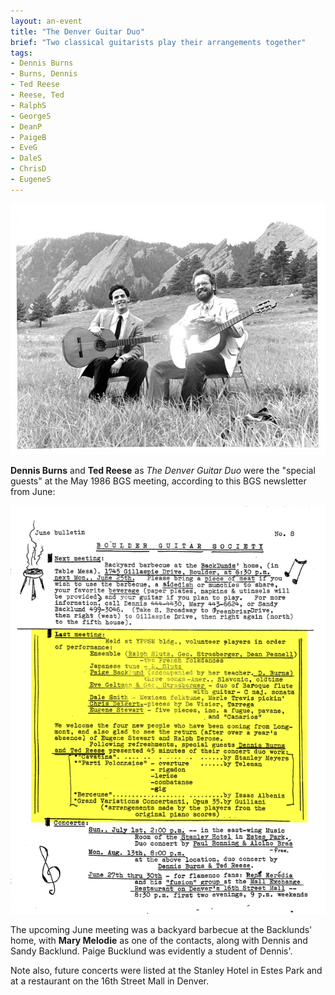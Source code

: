 ```yaml
---
layout: an-event
title: "The Denver Guitar Duo"
brief: "Two classical guitarists play their arrangements together"
tags:
- Dennis Burns
- Burns, Dennis
- Ted Reese
- Reese, Ted
- RalphS
- GeorgeS
- DeanP
- PaigeB
- EveG
- DaleS
- ChrisD
- EugeneS
---
```

![DenverGuitarDuo](/pics/19840528-DenverGuitarDuo.jpg)

__Dennis Burns__ and __Ted Reese__ as _The Denver Guitar Duo_ were 
the "special guests" at the May 1986 BGS meeting, 
according to this BGS newsletter from June:

![JuneNewsletter](/pics/19840528-JuneNewsletter.png)

The upcoming June meeting was a backyard barbecue at the Backlunds' home,
with __Mary Melodie__ as one of the contacts, along with Dennis
and Sandy Backlund.  Paige Bucklund was evidently a student of Dennis'.

Note also, future concerts were listed at the Stanley Hotel in Estes Park
and at a restaurant on the 16th Street Mall in Denver.
